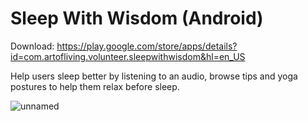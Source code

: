 # Sleep With Wisdom (Android)

Download: https://play.google.com/store/apps/details?id=com.artofliving.volunteer.sleepwithwisdom&hl=en_US

Help users sleep better by listening to an audio, browse tips and yoga postures to help them relax before sleep.

![unnamed](https://user-images.githubusercontent.com/1296101/46267288-a6415380-c4f9-11e8-841e-4322af1cfbaa.png)
